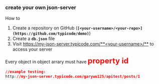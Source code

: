 ### create your own json-server

How to

1. Create a repository on GitHub (**`[<your-username>/<your-repo>](https://github.com/typicode/demo)`**)
2. Create a **`db.json`** file
3. Visit [https://my-json-server.typicode.com/**<your-username>/<your-repo>**](https://my-json-server.typicode.com/typicode/demo) to access your server

Every object in object arrary must have <font color=red size=5>**property id**</font>

```css
//example testing:
http://my-json-server.typicode.com/garywu125/apitest/posts/1
```
